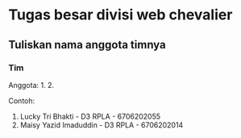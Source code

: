 # Tugas besar divisi web chevalier

## Tuliskan nama anggota timnya

### Tim

Anggota:
1. 
2.

Contoh:
1. Lucky Tri Bhakti - D3 RPLA - 6706202055
2. Maisy Yazid Imaduddin - D3 RPLA - 6706202014
